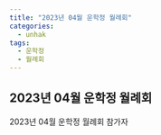 ```yaml
---
title: "2023년 04월 운학정 월례회"
categories:
  - unhak
tags:
  - 운학정
  - 월례회
---
```


## 2023년 04월 운학정 월례회

2023년 04월 운학정 월례회
참가자 
